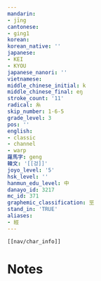 ```yaml
---
mandarin:
- jīng
cantonese:
- ging1
korean:
korean_native: ''
japanese:
- KEI
- KYOU
japanese_nanori: ''
vietnamese:
middle_chinese_initial: k
middle_chinese_final: eŋ
stroke_count: '11'
radical: 糸
skip_number: 1-6-5
grade_level: 3
pos: ''
english:
- classic
- channel
- warp
羅馬字: geng
韓文: '[[겅]]'
joyo_level: '5'
hsk_level: ''
hanmun_edu_level: 中
danayo_id: 3217
mc_id: 371
graphemic_classification: 巠
stand_in: 'TRUE'
aliases:
- 經
---
```

```meta-bind-embed
[[nav/char_info]]
```

# Notes
